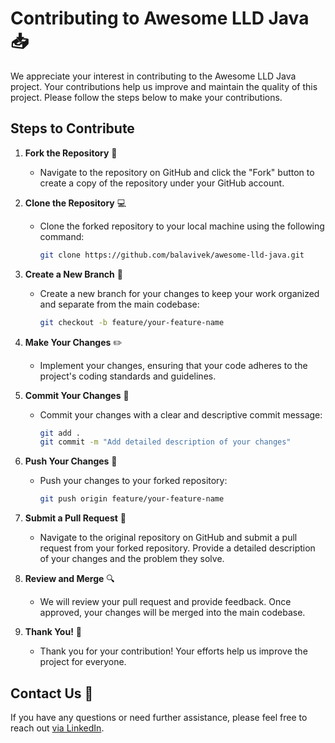 # Contributing to Awesome LLD Java 📥

We appreciate your interest in contributing to the Awesome LLD Java project. Your contributions help us improve and maintain the quality of this project. Please follow the steps below to make your contributions.

## Steps to Contribute

1. **Fork the Repository** 🍴
   - Navigate to the repository on GitHub and click the "Fork" button to create a copy of the repository under your GitHub account.

2. **Clone the Repository** 💻
   - Clone the forked repository to your local machine using the following command:
     ```sh
     git clone https://github.com/balavivek/awesome-lld-java.git
     ```

3. **Create a New Branch** 🌿
   - Create a new branch for your changes to keep your work organized and separate from the main codebase:
     ```sh
     git checkout -b feature/your-feature-name
     ```

4. **Make Your Changes** ✏️
   - Implement your changes, ensuring that your code adheres to the project's coding standards and guidelines.

5. **Commit Your Changes** 💾
   - Commit your changes with a clear and descriptive commit message:
     ```sh
     git add .
     git commit -m "Add detailed description of your changes"
     ```

6. **Push Your Changes** 🚀
   - Push your changes to your forked repository:
     ```sh
     git push origin feature/your-feature-name
     ```

7. **Submit a Pull Request** 🔄
   - Navigate to the original repository on GitHub and submit a pull request from your forked repository. Provide a detailed description of your changes and the problem they solve.

8. **Review and Merge** 🔍
   - We will review your pull request and provide feedback. Once approved, your changes will be merged into the main codebase.

9. **Thank You!** 🙏
   - Thank you for your contribution! Your efforts help us improve the project for everyone.

## Contact Us 📧

If you have any questions or need further assistance, please feel free to reach out [via LinkedIn](https://www.linkedin.com/in/balavivekcs/).